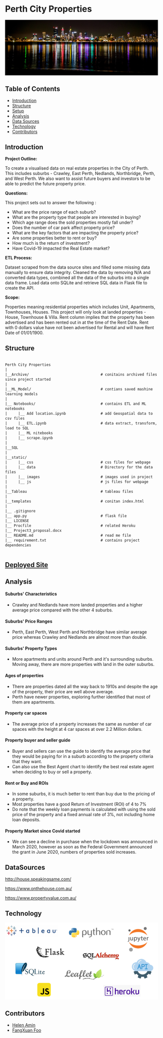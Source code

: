 # Perth City Properties

![perth city](static/images/PerthCity.png)

## Table of Contents

- [Introduction](#Introduction)
- [Structure](#Structure)
- [Setup](#Setup)
- [Analysis](#Analysis)
- [Data Sources](#DataSources)
- [Technology](#Technology)
- [Contributors](#Contributors)

## Introduction

<b>Project Outline:</b>

To create a visualised data on real estate properties in the City of Perth. This includes suburbs - Crawley, East Perth, Nedlands, Northbridge, Perth, and West Perth. We also want to assist future buyers and investors to be able to predict the future property price.

<b>Questions:</b>

This project sets out to answer the following :

* What are the price range of each suburb?
* What are the property type that people are interested in buying?
* Which age range does the sold properties mostly fall under?
* Does the number of car park affect property price?
* What are the key factors that are impacting the property price?
* Are some properties better to rent or buy?
* How much is the return of investment?
* Have Covid-19 impacted the Real Estate market?


<b>ETL Process:</b>

Dataset scraped from the data source sites and filled some missing data manually to ensure data integrity. 
Cleaned the data by removing N/A and converted data types, combined all the data of the suburbs into a single data frame.
Load data onto SQLite and retrieve SQL data in Flask file to create the API.  

<b>Scope: </b>

Properties meaning residential properties which includes Unit, Apartments, Townhouses, Houses. This project will only look at landed properties - House, Townhouse & Villa.
Rent column implies that the property has been advertised and has been rented out in at the time of the Rent Date. Rent with 0 dollars value have not been advertised for Rental and will have Rent Date of 01/01/1900.



## Structure
```
 
Perth City Properties
|
|__Archive/                                 # conitains archived files since project started
|
|__ML_Model/                                # contians saved mashine learning models
|
|__ Notebooks/                              # contains ETL and ML notebooks
|     |__ Add location.ipynb                # add Geospatial data to csv files
|     |__ ETL.ipynb                         # data extract, transform, load to SQL
|     |__ ML nitebooks
|     |__ scrape.ipynb    
|
|__SQL
|
|__static/                                    
|     |__ css                               # css files for webpage
|     |__ data                              # Directory for the data files
|     |__ images                            # images used in project
|     |__ js                                # js files for webpage
|
|__Tableau                                  # tableau files
|
|__templates                                # conitan index.html
|
|__ .gitignore
|__ app.py                                  # flask file
|__ LICENSE
|__ Procfile                                # related Heroku 
|__ Project3_proposal.docx                  
|__ README.md                               # read me file
|__ requirement.txt                         # contains project dependencies
                   
```
## [Deployed Site](https://cityofperthproperties.herokuapp.com/)

## Analysis

#### Suburbs' Characteristics
- Crawley and Nedlands have more landed properties and a higher average price compared with the other 4 suburbs.

#### Suburbs' Price Ranges
- Perth, East Perth, West Perth and Northbridge have similar average price whereas Crawley and Nedlands are almost more than double.

#### Suburbs' Property Types
- More apartments and units around Perth and it's surrounding suburbs. Moving away, there are more properties with land in the outer suburbs.

#### Ages of properties
- There are properties dated all the way back to 1910s and despite the age of the property, their price are well above average.
- Perth have newer properties, exploring further identified that most of them are apartments. 

#### Property car spaces
- The average price of a property increases the same as number of car spaces with the height at 4 car spaces at over 2.2 Million dollars.

#### Property buyer and seller guide
- Buyer and sellers can use the guide to identify the average price that they would be paying for in a suburb according to the property criteria that they want.
- Can also use the Best Agent chart to identify the best real estate agent when deciding to buy or sell a property.

#### Rent or Buy and ROIs
- In some suburbs, it is much better to rent than buy due to the pricing of a property.
- Most properties have a good Return of Investment (ROI) of 4 to 7% 
- Do note that the weekly loan payments is calculated with using the sold price of the property and a fixed annual rate of 3%, not including home loan deposits. 

#### Property Market since Covid started
- We can see a decline in purchase when the lockdown was announced in March 2020, however as soon as the Federal Government announced the grant in June 2020, numbers of properties sold increases. 

## DataSources
http://house.speakingsame.com/ 

https://www.onthehouse.com.au/

https://www.propertyvalue.com.au/


## Technology

![PythonLogo](static/images/tools.png)

## Contributors

- [Helen Amin](https://github.com/helenamin)
- [FangXuan Foo](https://foofx88.github.io)

